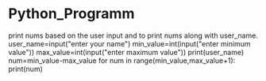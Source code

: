 # Python_Programm
print nums based on the user input and to print nums along with user_name.
user_name=input("enter your name")
min_value=int(input("enter minimum value"))
max_value=int(input("enter maximum value"))
print(user_name)
num=min_value-max_value
for num in range(min_value,max_value+1):
  print(num)
